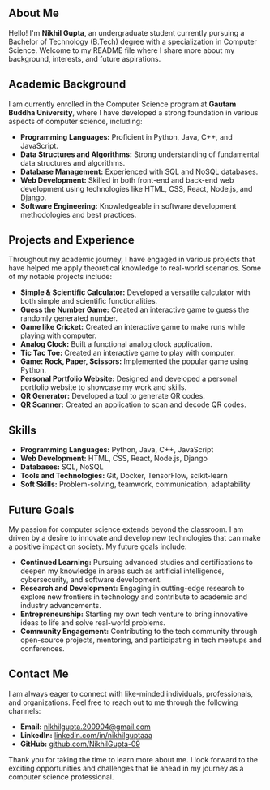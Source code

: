 ## About Me

Hello! I'm **Nikhil Gupta**, an undergraduate student currently pursuing a Bachelor of Technology (B.Tech) degree with a specialization in Computer Science. Welcome to my README file where I share more about my background, interests, and future aspirations.

## Academic Background

I am currently enrolled in the Computer Science program at **Gautam Buddha University**, where I have developed a strong foundation in various aspects of computer science, including:

- **Programming Languages:** Proficient in Python, Java, C++, and JavaScript.
- **Data Structures and Algorithms:** Strong understanding of fundamental data structures and algorithms.
- **Database Management:** Experienced with SQL and NoSQL databases.
- **Web Development:** Skilled in both front-end and back-end web development using technologies like HTML, CSS, React, Node.js, and Django.
- **Software Engineering:** Knowledgeable in software development methodologies and best practices.

## Projects and Experience

Throughout my academic journey, I have engaged in various projects that have helped me apply theoretical knowledge to real-world scenarios. Some of my notable projects include:

- **Simple & Scientific Calculator:** Developed a versatile calculator with both simple and scientific functionalities.
- **Guess the Number Game:** Created an interactive game to guess the randomly generated number.
- **Game like Cricket:** Created an interactive game to make runs while playing with computer.
- **Analog Clock:** Built a functional analog clock application.
- **Tic Tac Toe:** Created an interactive game to play with computer.
- **Game: Rock, Paper, Scissors:** Implemented the popular game using Python.
- **Personal Portfolio Website:** Designed and developed a personal portfolio website to showcase my work and skills.
- **QR Generator:** Developed a tool to generate QR codes.
- **QR Scanner:** Created an application to scan and decode QR codes.

## Skills

- **Programming Languages:** Python, Java, C++, JavaScript
- **Web Development:** HTML, CSS, React, Node.js, Django
- **Databases:** SQL, NoSQL
- **Tools and Technologies:** Git, Docker, TensorFlow, scikit-learn
- **Soft Skills:** Problem-solving, teamwork, communication, adaptability

## Future Goals

My passion for computer science extends beyond the classroom. I am driven by a desire to innovate and develop new technologies that can make a positive impact on society. My future goals include:

- **Continued Learning:** Pursuing advanced studies and certifications to deepen my knowledge in areas such as artificial intelligence, cybersecurity, and software development.
- **Research and Development:** Engaging in cutting-edge research to explore new frontiers in technology and contribute to academic and industry advancements.
- **Entrepreneurship:** Starting my own tech venture to bring innovative ideas to life and solve real-world problems.
- **Community Engagement:** Contributing to the tech community through open-source projects, mentoring, and participating in tech meetups and conferences.

## Contact Me

I am always eager to connect with like-minded individuals, professionals, and organizations. Feel free to reach out to me through the following channels:

- **Email:** [nikhilgupta.200904@gmail.com](mailto:nikhilgupta.200904@gmail.com)
- **LinkedIn:** [linkedin.com/in/nikhilguptaaa](https://www.linkedin.com/in/nikhilguptaaa/)
- **GitHub:** [github.com/NikhilGupta-09](https://github.com/NikhilGupta-09)

Thank you for taking the time to learn more about me. I look forward to the exciting opportunities and challenges that lie ahead in my journey as a computer science professional.
